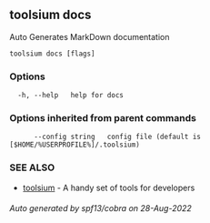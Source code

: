 ## toolsium docs

Auto Generates MarkDown documentation

```
toolsium docs [flags]
```

### Options

```
  -h, --help   help for docs
```

### Options inherited from parent commands

```
      --config string   config file (default is [$HOME/%USERPROFILE%]/.toolsium)
```

### SEE ALSO

* [toolsium](toolsium.md)	 - A handy set of tools for developers

###### Auto generated by spf13/cobra on 28-Aug-2022
